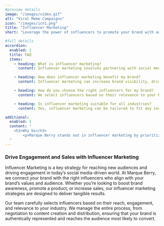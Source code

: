 ```yaml
---
#preview details
image: "/images/video.gif"
alt: "Viral Meme Campaigns"
icon: "/images/icn1.png"
title: "Influencer Marketing"
short: "Leverage the power of influencers to promote your brand with authentic, relatable content that reaches millions."

#full details
accordion:
  enabled: 1
  title: FAQ
  items:
    - heading: What is influencer marketing? 
      content: Influencer marketing involves partnering with social media influencers to promote your brand, products, or services.

    - heading: How does influencer marketing benefit my brand?
      content: Influencer marketing can increase brand visibility, drive engagement, and boost sales by leveraging the influencer’s audience and credibility.

    - heading: How do you choose the right influencers for my brand?
      content: We select influencers based on their relevance to your brand, audience demographics, and engagement metrics to ensure the best fit.

    - heading: Is influencer marketing suitable for all industries?
      content: Yes, influencer marketing can be tailored to fit any industry, whether it’s fashion, tech, food, or beyond.

additional:
  enabled: 1
  content: "
    <h3>Why Us</h3>
		<p>Marque Berry stands out in influencer marketing by prioritizing authentic collaborations that resonate with both the influencer’s audience and your brand. We ensure seamless execution and impactful results.</p>
  "
---
```


### Drive Engagement and Sales with Influencer Marketing

 Influencer Marketing is a key strategy for reaching new audiences and driving engagement in today’s social media-driven world. At Marque Berry, we connect your brand with the right influencers who align with your brand’s values and audience. Whether you’re looking to boost brand awareness, promote a product, or increase sales, our influencer marketing strategies are designed to deliver tangible results.


Our team carefully selects influencers based on their reach, engagement, and relevance to your industry. We manage the entire process, from negotiation to content creation and distribution, ensuring that your brand is authentically represented and reaches the audience most likely to convert.
